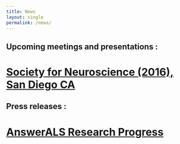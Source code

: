 ```yaml
---
title: News
layout: single
permalink: /news/
---
```


## Upcoming meetings and presentations :

# [Society for Neuroscience (2016), San Diego CA](https://www.sfn.org/annual-meeting/neuroscience-2016)

## Press releases : 

# [AnswerALS Research Progress](http://answerals.org/progress-media)
